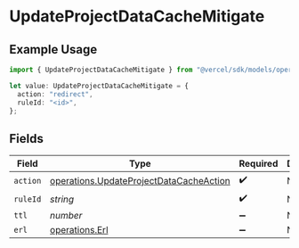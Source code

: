 # UpdateProjectDataCacheMitigate

## Example Usage

```typescript
import { UpdateProjectDataCacheMitigate } from "@vercel/sdk/models/operations/updateprojectdatacache.js";

let value: UpdateProjectDataCacheMitigate = {
  action: "redirect",
  ruleId: "<id>",
};
```

## Fields

| Field                                                                                              | Type                                                                                               | Required                                                                                           | Description                                                                                        |
| -------------------------------------------------------------------------------------------------- | -------------------------------------------------------------------------------------------------- | -------------------------------------------------------------------------------------------------- | -------------------------------------------------------------------------------------------------- |
| `action`                                                                                           | [operations.UpdateProjectDataCacheAction](../../models/operations/updateprojectdatacacheaction.md) | :heavy_check_mark:                                                                                 | N/A                                                                                                |
| `ruleId`                                                                                           | *string*                                                                                           | :heavy_check_mark:                                                                                 | N/A                                                                                                |
| `ttl`                                                                                              | *number*                                                                                           | :heavy_minus_sign:                                                                                 | N/A                                                                                                |
| `erl`                                                                                              | [operations.Erl](../../models/operations/erl.md)                                                   | :heavy_minus_sign:                                                                                 | N/A                                                                                                |